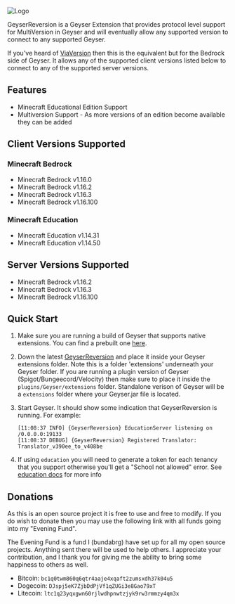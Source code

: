 ![Logo](img/title.png)

GeyserReversion is a Geyser Extension that provides protocol level support for MultiVersion in Geyser and will eventually
allow any supported version to connect to any supported Geyser.

If you've heard of [ViaVersion](https://github.com/ViaVersion/ViaVersion) then this is the equivalent but for the Bedrock
side of Geyser. It allows any of the supported client versions listed below to connect to any of the supported server
versions.

## Features

* Minecraft Educational Edition Support
* Multiversion Support - As more versions of an edition become available they can be added

## Client Versions Supported

### Minecraft Bedrock
* Minecraft Bedrock v1.16.0
* Minecraft Bedrock v1.16.2
* Minecraft Bedrock v1.16.3
* Minecraft Bedrock v1.16.100

### Minecraft Education
* Minecraft Education v1.14.31
* Minecraft Education v1.14.50

## Server Versions Supported
* Minecraft Bedrock v1.16.2
* Minecraft Bedrock v1.16.3
* Minecraft Bedrock v1.16.100

## Quick Start

1. Make sure you are running a build of Geyser that supports native extensions. You can find a prebuilt one [here](https://github.com/bundabrg/Geyser/releases).

2. Down the latest [GeyserReversion](https://github.com/bundabrg/GeyserReversion/releases) and place it inside your Geyser extensions folder. Note this is
a folder 'extensions' underneath your Geyser folder. If you are running a plugin version of Geyser (Spigot/Bungeecord/Velocity)  then
make sure to place it inside the `plugins/Geyser/extensions` folder. Standalone verison of Geyser will be a `extensions` folder
where your Geyser.jar file is located.

3. Start Geyser. It should show some indication that GeyserReversion is running. For example:

    ```
    [11:08:37 INFO] {GeyserReversion} EducationServer listening on /0.0.0.0:19133
    [11:08:37 DEBUG] {GeyserReversion} Registered Translator: Translator_v390ee_to_v408be
    ```

4. If using `education` you will need to generate a token for each tenancy that you support otherwise you'll get a
   "School not allowed" error. See [education docs](education.md) for more info

## Donations

As this is an open source project it is free to use and free to modify. If you do wish to donate then you may use the
following link with all funds going into my "Evening Fund".

The Evening Fund is a fund I (bundabrg) have set up for all my open source projects. Anything sent there will be used to
help others. I appreciate your contribution, and I thank you for giving me the ability to bring some happiness to others
as well.

* Bitcoin: `bc1q0twm860q6qtr4aaje4xqaft2zumsxdh37k04u5`
* Dogecoin: `DJspj5eK7ZjbDdPjVf1qZUGi3e8Gao79xT`
* Litecoin: `ltc1q23yqxgwn60rjlwdhpnwtzjyk9rw3rmmzy4qm3x`
